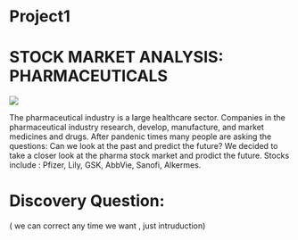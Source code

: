 # Project1

# STOCK MARKET ANALYSIS: PHARMACEUTICALS

![](output_data/pharma.png)

The pharmaceutical industry is a large healthcare sector. Companies in the pharmaceutical industry research, develop, manufacture, and market medicines and drugs. After pandenic times many  people are  asking the questions:  Can we look at the past and predict the future?  We  decided to take a closer look at the pharma stock market and prodict the future.
Stocks include : Pfizer, Lily, GSK, AbbVie, Sanofi, Alkermes. 



# Discovery Question: 
( we can correct any time we want , just intruduction)

